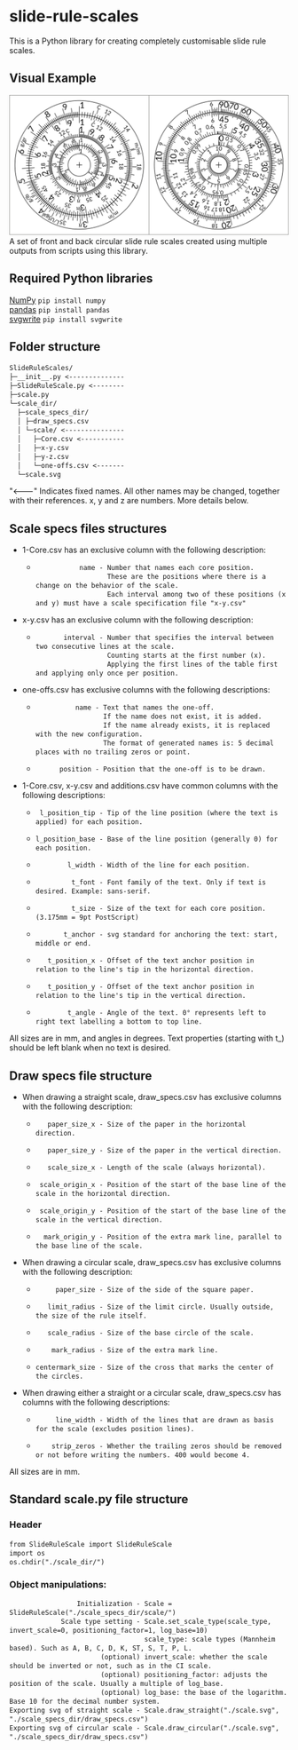 # slide-rule-scales
This is a Python library for creating completely customisable slide rule scales. 

## Visual Example
![visual preview](./visual_example.png)
A set of front and back circular slide rule scales created using multiple outputs from scripts using this library.

## Required Python libraries

[NumPy](https://anaconda.org/anaconda/numpy) `pip install numpy`  
[pandas](https://anaconda.org/anaconda/pandas) `pip install pandas`  
[svgwrite](https://anaconda.org/omnia/svgwrite) `pip install svgwrite`  

## Folder structure

```
SlideRuleScales/
├─__init__.py <--------------
├─SlideRuleScale.py <--------
├─scale.py
└─scale_dir/
  ├─scale_specs_dir/
  │ ├─draw_specs.csv
  │ └─scale/ <---------------
  │   ├─Core.csv <-----------
  │   ├─x-y.csv
  │   ├─y-z.csv
  │   └─one-offs.csv <-------
  └─scale.svg
```
"<---" Indicates fixed names.
All other names may be changed, together with their references.
x, y and z are numbers. More details below.

## Scale specs files structures

- 1-Core.csv has an exclusive column with the following description:
  -                name - Number that names each core position.
                          These are the positions where there is a change on the behavior of the scale.
                          Each interval among two of these positions (x and y) must have a scale specification file "x-y.csv"

- x-y.csv has an exclusive column with the following description:
  -            interval - Number that specifies the interval between two consecutive lines at the scale.
                          Counting starts at the first number (x).
                          Applying the first lines of the table first and applying only once per position.

- one-offs.csv has exclusive columns with the following descriptions:
   -               name - Text that names the one-off.
                          If the name does not exist, it is added.
                          If the name already exists, it is replaced with the new configuration.
                          The format of generated names is: 5 decimal places with no trailing zeros or point.
   -           position - Position that the one-off is to be drawn.

- 1-Core.csv, x-y.csv and additions.csv have common columns with the following descriptions:
  -      l_position_tip - Tip of the line position (where the text is applied) for each position.
  -     l_position_base - Base of the line position (generally 0) for each position.
  -             l_width - Width of the line for each position.
  -              t_font - Font family of the text. Only if text is desired. Example: sans-serif.
  -              t_size - Size of the text for each core position. (3.175mm = 9pt PostScript)
  -            t_anchor - svg standard for anchoring the text: start, middle or end.
  -        t_position_x - Offset of the text anchor position in relation to the line's tip in the horizontal direction.
  -        t_position_y - Offset of the text anchor position in relation to the line's tip in the vertical direction.
  -             t_angle - Angle of the text. 0° represents left to right text labelling a bottom to top line.
All sizes are in mm, and angles in degrees. Text properties (starting with t_) should be left blank when no text is desired.

## Draw specs file structure

- When drawing a straight scale, draw_specs.csv has exclusive columns with the following description:
  -        paper_size_x - Size of the paper in the horizontal direction.
  -        paper_size_y - Size of the paper in the vertical direction.
  -        scale_size_x - Length of the scale (always horizontal).
  -      scale_origin_x - Position of the start of the base line of the scale in the horizontal direction.
  -      scale_origin_y - Position of the start of the base line of the scale in the vertical direction.
  -       mark_origin_y - Position of the extra mark line, parallel to the base line of the scale.

- When drawing a circular scale, draw_specs.csv has exclusive columns with the following description:
  -          paper_size - Size of the side of the square paper.
  -        limit_radius - Size of the limit circle. Usually outside, the size of the rule itself.
  -        scale_radius - Size of the base circle of the scale.
  -         mark_radius - Size of the extra mark line.
  -     centermark_size - Size of the cross that marks the center of the circles.

- When drawing either a straight or a circular scale, draw_specs.csv has columns with the following descriptions:
  -          line_width - Width of the lines that are drawn as basis for the scale (excludes position lines).
  -         strip_zeros - Whether the trailing zeros should be removed or not before writing the numbers. 400 would become 4.
All sizes are in mm.

## Standard scale.py file structure

### Header
```
from SlideRuleScale import SlideRuleScale
import os
os.chdir("./scale_dir/")
```

### Object manipulations:
```
                 Initialization - Scale = SlideRuleScale("./scale_specs_dir/scale/")
             Scale type setting - Scale.set_scale_type(scale_type, invert_scale=0, positioning_factor=1, log_base=10)
                                  scale_type: scale types (Mannheim based). Such as A, B, C, D, K, ST, S, T, P, L.
                       (optional) invert_scale: whether the scale should be inverted or not, such as in the CI scale.
                       (optional) positioning_factor: adjusts the position of the scale. Usually a multiple of log_base.
                       (optional) log_base: the base of the logarithm. Base 10 for the decimal number system.
Exporting svg of straight scale - Scale.draw_straight("./scale.svg", "./scale_specs_dir/draw_specs.csv")
Exporting svg of circular scale - Scale.draw_circular("./scale.svg", "./scale_specs_dir/draw_specs.csv")
```
